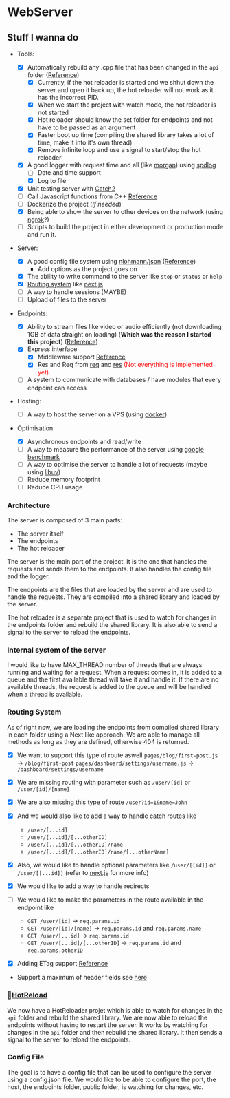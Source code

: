 # WebServer

## Stuff I wanna do

- Tools:

  - [x] Automatically rebuild any .cpp file that has been changed in the `api` folder ([Reference](#hotreload))
    - [x] Currently, if the hot reloader is started and we shhut down the server and open it back up, the hot reloader will not work as it has the incorrect PID.
    - [x] When we start the project with watch mode, the hot reloader is not started
    - [x] Hot reloader should know the set folder for endpoints and not have to be passed as an argument
    - [x] Faster boot up time (compiling the shared library takes a lot of time, make it into it's own thread)
    - [x] Remove infinite loop and use a signal to start/stop the hot reloader
  - [x] A good logger with request time and all (like [morgan](https://www.npmjs.com/package/morgan)) using [spdlog](https://github.com/gabime/spdlog)
    - [ ] Date and time support
    - [x] Log to file
  - [x] Unit testing server with [Catch2](https://github.com/catchorg/Catch2)
  - [ ] Call Javascript functions from C++ [Reference](https://stackoverflow.com/questions/2713289/how-to-execute-javascript-function-in-c)
  - [ ] Dockerize the project (_If needed_)
  - [x] Being able to show the server to other devices on the network (using [ngrok](https://ngrok.com/)?)
  - [ ] Scripts to build the project in either development or production mode and run it.

- Server:

  - [x] A good config file system using [nlohmann/json](https://github.com/nlohmann/json) ([Reference](#config-file))
    - Add options as the project goes on
  - [x] The ability to write command to the server like `stop` or `status` or `help`
  - [x] [Routing system](#routing-system) like [next.js](https://nextjs.org/docs/routing/introduction)
  - [ ] A way to handle sessions (MAYBE)
  - [ ] Upload of files to the server

- Endpoints:

  - [x] Ability to stream files like video or audio efficiently (not downloading 1GB of data straight on loading) (**Which was the reason I started this project**) ([Reference](https://blog.logrocket.com/build-video-streaming-server-node/))
  - [x] Express interface
    - [x] Middleware support [Reference](https://nextjs.org/docs/advanced-features/middleware)
    - [x] Res and Req from [req](https://expressjs.com/en/5x/api.html#req) and [res](https://expressjs.com/en/5x/api.html#res) <span style="color:red">(Not everything is implemented yet)</span>.
  - [ ] A system to communicate with databases / have modules that every endpoint can access

- Hosting:

  - [ ] A way to host the server on a VPS (using [docker](https://www.docker.com/))

- Optimisation

  - [x] Asynchronous endpoints and read/write
  - [ ] A way to measure the performance of the server using [google benchmark](https://github.com/google/benchmark)
  - [ ] A way to optimise the server to handle a lot of requests (maybe using [libuv](https://libuv.org/))
  - [ ] Reduce memory footprint
  - [ ] Reduce CPU usage

### Architecture

The server is composed of 3 main parts:

- The server itself
- The endpoints
- The hot reloader

The server is the main part of the project. It is the one that handles the requests and sends them to the endpoints. It also handles the config file and the logger.

The endpoints are the files that are loaded by the server and are used to handle the requests. They are compiled into a shared library and loaded by the server.

The hot reloader is a separate project that is used to watch for changes in the endpoints folder and rebuild the shared library. It is also able to send a signal to the server to reload the endpoints.

### Internal system of the server

I would like to have MAX_THREAD number of threads that are always running and waiting for a request. When a request comes in, it is added to a queue and the first available thread will take it and handle it. If there are no available threads, the request is added to the queue and will be handled when a thread is available.

### Routing System

As of right now, we are loading the endpoints from compiled shared library in each folder using a Next like approach. We are able to manage all methods as long as they are defined, otherwise 404 is returned.

- [x] We want to support this type of route aswell
      `pages/blog/first-post.js` → `/blog/first-post`
      `pages/dashboard/settings/username.js` → `/dashboard/settings/username`
- [x] We are missing routing with parameter such as `/user/[id]` or `/user/[id]/[name]`
- [x] We are also missing this type of route `/user?id=1&name=John`
- [x] And we would also like to add a way to handle catch routes like

  - `/user/[...id]`
  - `/user/[...id]/[...otherID]`
  - `/user/[...id]/[...otherID]/name`
  - `/user/[...id]/[...otherID]/name/[...otherName]`

- [x] Also, we would like to handle optional parameters like `/user/[[id]]` or `/user/[[...id]]` (refer to [next.js](https://nextjs.org/docs/routing/dynamic-routes#optional-catch-all-routes) for more info)
- [x] We would like to add a way to handle redirects
- [ ] We would like to make the parameters in the route available in the endpoint like

  - `GET /user/[id]` → `req.params.id`
  - `GET /user/[id]/[name]` → `req.params.id` and `req.params.name`
  - `GET /user/[...id]` → `req.params.id`
  - `GET /user/[...id]/[...otherID]` → `req.params.id` and `req.params.otherID`

- [x] Adding ETag support [Reference](https://stackoverflow.com/questions/4533/http-generating-etag-header)
- Support a maximum of header fields see [here](https://developer.mozilla.org/en-US/docs/Web/HTTP/Headers)

### 🔗[HotReload](https://github.com/MatteoTamine1709/CppHotReloader)

We now have a HotReloader projet which is able to watch for changes in the `api` folder and rebuild the shared library. We are now able to reload the endpoints without having to restart the server.
It works by watching for changes in the `api` folder and then rebuild the shared library. It then sends a signal to the server to reload the endpoints.

### Config File

The goal is to have a config file that can be used to configure the server using a config.json file. We would like to be able to configure the port, the host, the endpoints folder, public folder, is watching for changes, etc.
